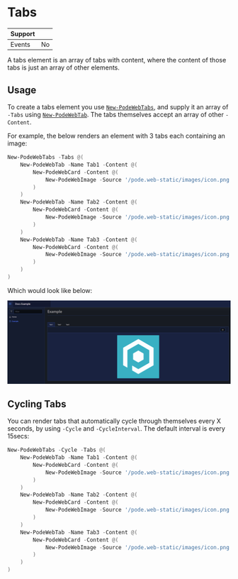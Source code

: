 # Tabs

| Support |     |
| ------- | --- |
| Events  | No  |

A tabs element is an array of tabs with content, where the content of those tabs is just an array of other elements.

## Usage

To create a tabs element you use [`New-PodeWebTabs`](../../../Functions/Elements/New-PodeWebTabs), and supply it an array of `-Tabs` using [`New-PodeWebTab`](../../../Functions/Elements/New-PodeWebTab). The tabs themselves accept an array of other `-Content`.

For example, the below renders an element with 3 tabs each containing an image:

```powershell
New-PodeWebTabs -Tabs @(
    New-PodeWebTab -Name Tab1 -Content @(
        New-PodeWebCard -Content @(
            New-PodeWebImage -Source '/pode.web-static/images/icon.png' -Alignment Center
        )
    )
    New-PodeWebTab -Name Tab2 -Content @(
        New-PodeWebCard -Content @(
            New-PodeWebImage -Source '/pode.web-static/images/icon.png' -Alignment Center
        )
    )
    New-PodeWebTab -Name Tab3 -Content @(
        New-PodeWebCard -Content @(
            New-PodeWebImage -Source '/pode.web-static/images/icon.png' -Alignment Center
        )
    )
)
```

Which would look like below:

![tabs_layout](../../../images/tabs_layout.png)

## Cycling Tabs

You can render tabs that automatically cycle through themselves every X seconds, by using `-Cycle` and `-CycleInterval`. The default interval is every 15secs:

```powershell
New-PodeWebTabs -Cycle -Tabs @(
    New-PodeWebTab -Name Tab1 -Content @(
        New-PodeWebCard -Content @(
            New-PodeWebImage -Source '/pode.web-static/images/icon.png' -Alignment Center
        )
    )
    New-PodeWebTab -Name Tab2 -Content @(
        New-PodeWebCard -Content @(
            New-PodeWebImage -Source '/pode.web-static/images/icon.png' -Alignment Center
        )
    )
    New-PodeWebTab -Name Tab3 -Content @(
        New-PodeWebCard -Content @(
            New-PodeWebImage -Source '/pode.web-static/images/icon.png' -Alignment Center
        )
    )
)
```
